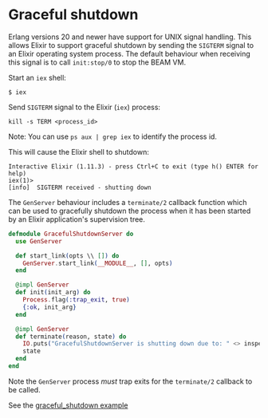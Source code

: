 # Graceful shutdown

Erlang versions 20 and newer have support for UNIX signal handling. This allows Elixir to support graceful shutdown by sending the `SIGTERM` signal to an Elixir operating system process. The default behaviour when receiving this signal is to call `init:stop/0` to stop the BEAM VM.

Start an `iex` shell:

```shell
$ iex
```

Send `SIGTERM` signal to the Elixir (`iex`) process:

```shell
kill -s TERM <process_id>
```

Note: You can use `ps aux | grep iex` to identify the process id.

This will cause the Elixir shell to shutdown:

```
Interactive Elixir (1.11.3) - press Ctrl+C to exit (type h() ENTER for help)
iex(1)>
[info]  SIGTERM received - shutting down
```

The `GenServer` behaviour includes a `terminate/2` callback function which can be used to gracefully shutdown the process when it has been started by an Elixir application's supervision tree.

```elixir
defmodule GracefulShutdownServer do
  use GenServer

  def start_link(opts \\ []) do    
    GenServer.start_link(__MODULE__, [], opts)
  end

  @impl GenServer
  def init(init_arg) do
    Process.flag(:trap_exit, true)
    {:ok, init_arg}
  end

  @impl GenServer
  def terminate(reason, state) do
    IO.puts("GracefulShutdownServer is shutting down due to: " <> inspect(reason))
    state
  end
end
```

Note the `GenServer` process _must_ trap exits for the `terminate/2` callback to be called.

See the [graceful_shutdown example](elixir/examples/graceful_shutdown)
